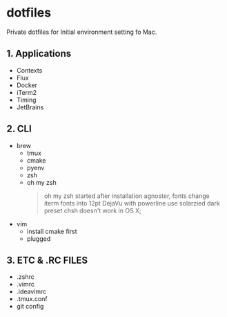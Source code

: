 # dotfiles
Private dotfiles for Initial environment setting fo Mac.

## 1. Applications
* Contexts
* Flux
* Docker
* iTerm2
* Timing
* JetBrains

## 2. CLI
* brew
    * tmux
    * cmake
    * pyenv
    * zsh
    * oh my zsh
        >oh my zsh started after installation
        agnoster, fonts
        change iterm fonts into 12pt DejaVu with powerline
        use solarzied dark preset
        chsh doesn't work in OS X;
* vim
    * install cmake first
    * plugged

## 3. ETC & .RC FILES
* .zshrc
* .vimrc
* .ideavimrc
* .tmux.conf
* git config
